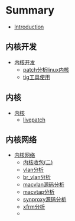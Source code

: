 # Summary

* [Introduction](README.md)

## 内核开发

* [内核开发](developer/README.md)
  * [patch分析linux内核](developer/patch分析linux内核.md)
  * [tig工具使用](developer/tig工具使用.md)

## 内核

* [内核](kernel/README.md)
  * [livepatch](livepatch/README.md)

## 内核网络

* [内核网络](network/README.md)
  * [内核收包(二)](network/内核收包(二).md)
  * [vlan分析](network/vlan分析.md)
  * [br\_vlan分析](network/br_vlan分析.md)
  * [macvlan源码分析](network/macvlan源码分析.md)
  * [macvtap分析](network/macvtap分析.md)
  * [synproxy源码分析](network/synproxy源码分析.md)
  * [xfrm分析](network/xfrm分析.md)
  * 

